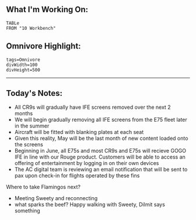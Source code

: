 
## What I'm Working On:
```dataview
TABLe
FROM "10 Workbench"
```

## Omnivore Highlight:

```spotlight-note
tags=Omnivore
divWidth=100
divHeight=500
```

---
## Today's Notes:

- All CR9s will gradually have IFE screens removed over the next 2 months
- We will begin gradually removing all IFE screens from the E75 fleet later in the summer
- Aircraft will be fitted with blanking plates at each seat
- Given this reality, May will be the last month of new content loaded onto the screens
- Beginning in June, all E75s and most CR9s and E75s will recieve GOGO IFE in line with our Rouge product. Customers will be able to access an offering of entertainment by logging in on their own devices
- The AC digital team is reviewing an email notification that will be sent to pax upon check-in for flights operated by these fins

Where to take Flamingos next?
- Meeting Sweety and reconnecting
- what sparks the beef? Happy walking with Sweety, Dilmit says something